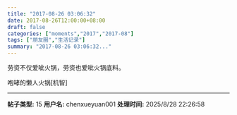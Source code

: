 ```yaml
---
title: "2017-08-26 03:06:32"
date: 2017-08-26T12:00:00+08:00
draft: false
categories: ["moments","2017","2017-08"]
tags: ["朋友圈","生活记录"]
summary: "2017-08-26 03:06:32..."
---
```


劳资不仅爱呲火锅，劳资也爱呲火锅底料。

咆哮的懒人火锅[机智]

---

**帖子类型:** 15
**用户名:** chenxueyuan001
**处理时间:** 2025/8/28 22:26:58